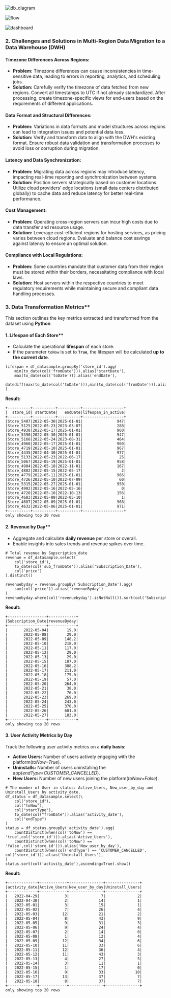 
![db_diagram](images/db_diagram.png)

![flow](images/flow.png)

![dashboard](images/dashboard.png)


### 2. Challenges and Solutions in Multi-Region Data Migration to a Data Warehouse (DWH)

#### Timezone Differences Across Regions:
- **Problem:** Timezone differences can cause inconsistencies in time-sensitive data, leading to errors in reporting, analytics, and scheduling jobs.
- **Solution:** Carefully verify the timezone of data fetched from new regions. Convert all timestamps to UTC if not already standardized. After processing, create timezone-specific views for end-users based on the requirements of different applications.

#### Data Format and Structural Differences:
- **Problem:** Variations in data formats and model structures across regions can lead to integration issues and potential data loss.
- **Solution:** Verify and transform data to align with the DWH's existing format. Ensure robust data validation and transformation processes to avoid loss or corruption during migration.

#### Latency and Data Synchronization:
- **Problem:** Migrating data across regions may introduce latency, impacting real-time reporting and synchronization between systems.
- **Solution:** Position servers strategically based on customer locations. Utilize cloud providers' edge locations (small data centers distributed globally) to cache data and reduce latency for better real-time performance.

#### Cost Management:
- **Problem:** Operating cross-region servers can incur high costs due to data transfer and resource usage.
- **Solution:** Leverage cost-efficient regions for hosting services, as pricing varies between cloud regions. Evaluate and balance cost savings against latency to ensure an optimal solution.

#### Compliance with Local Regulations:
- **Problem:** Some countries mandate that customer data from their region must be stored within their borders, necessitating compliance with local laws.
- **Solution:** Host servers within the respective countries to meet regulatory requirements while maintaining secure and compliant data handling processes.

### 3. Data Transformation Metrics**
This section outlines the key metrics extracted and transformed from the dataset using **Python**

#### 1. Lifespan of Each Store** 
- Calculate the operational **lifespan** of each store.  
- If the parameter `toNow` is set to **`True`**, the lifespan will be calculated **up to the current date**.  

```
lifespan = df_datasample.groupBy('store_id').agg(
    min(to_date(col('fromDate'))).alias('startDate'),
    max(to_date(col('toDate'))).alias('endDate'),
    datediff(max(to_date(col('toDate'))),min(to_date(col('fromDate'))).alias('endDate')).alias('lifespan_in_active')
)
```
**Result:**
```
+----------+----------+----------+------------------+
|  store_id| startDate|   endDate|lifespan_in_active|
+----------+----------+----------+------------------+
|Store_5407|2022-05-30|2025-01-01|               947|
|Store_5125|2022-05-23|2023-03-07|               288|
|Store_4938|2022-05-17|2025-01-01|               960|
|Store_5390|2022-05-30|2025-01-01|               947|
|Store_5168|2022-05-24|2023-08-31|               464|
|Store_4960|2022-05-17|2025-01-01|               960|
|Store_4719|2022-05-10|2025-01-01|               967|
|Store_4435|2022-04-30|2025-01-01|               977|
|Store_5133|2022-05-23|2022-06-17|                25|
|Store_5067|2022-05-19|2025-01-01|               958|
|Store_4984|2022-05-18|2022-11-01|               167|
|Store_4882|2022-05-15|2022-05-17|                 2|
|Store_4779|2022-05-11|2025-01-01|               966|
|Store_4726|2022-05-10|2022-07-09|                60|
|Store_5315|2022-05-27|2025-01-01|               950|
|Store_4902|2022-05-16|2022-05-16|                 0|
|Store_4720|2022-05-10|2022-10-13|               156|
|Store_4683|2022-05-09|2022-05-10|                 1|
|Store_4687|2022-05-09|2025-01-01|               968|
|Store_4632|2022-05-06|2025-01-01|               971|
+----------+----------+----------+------------------+
only showing top 20 rows
```
#### 2. Revenue by Day**  
- Aggregate and calculate **daily revenue** per store or overall.  
- Enable insights into sales trends and revenue spikes over time. 

```
# Total revenue by Supscription_date
revenue = df_datasample.select(
    col('store_id'),
    to_date(col('sub_fromDate')).alias('Subscription_Date'),
    col('price')
).distinct()

revenuebyday = revenue.groupBy('Subscription_Date').agg(
    sum(col('price')).alias('revenueByday')
)
revenuebyday.where(col('revenuebyday').isNotNull()).sort(col('Subscription_Date'),ascending=True).show()
```
**Result:**
```                                                           
+-----------------+------------+
|Subscription_Date|revenueByday|
+-----------------+------------+
|       2022-05-04|        19.0|
|       2022-05-08|        29.0|
|       2022-05-09|       148.2|
|       2022-05-10|       218.0|
|       2022-05-11|       117.0|
|       2022-05-12|        29.0|
|       2022-05-13|        29.0|
|       2022-05-15|       187.0|
|       2022-05-16|       308.2|
|       2022-05-17|       211.0|
|       2022-05-18|       175.0|
|       2022-05-19|        57.0|
|       2022-05-20|       264.0|
|       2022-05-21|        38.0|
|       2022-05-22|        76.0|
|       2022-05-23|       269.0|
|       2022-05-24|       243.0|
|       2022-05-25|       370.0|
|       2022-05-26|       601.0|
|       2022-05-27|       183.0|
+-----------------+------------+
only showing top 20 rows
```
#### **3. User Activity Metrics by Day**  
Track the following user activity metrics on a **daily basis**:  
- **Active Users:** Number of users actively engaging with the platform(*toNow=True*).  
- **Uninstalls:** Number of users uninstalling the app(*endType=CUSTOMER_CANCELLED*).  
- **New Users:** Number of new users joining the platform(*toNow=False*).  

```
# The number of User in status: Active_Users, New_user_by_day and Uninstall_Users by activity_date.
df_status = df_datasample.select(\
    col("store_id"),
    col("toNow"),
    col("startType"),
    to_date(col("fromDate")).alias('activity_date'),
    col("endType")
)
status = df_status.groupBy('activity_date').agg(
    countDistinct(when(col('toNow') == 'true',col('store_id'))).alias('Active_Users'),
    countDistinct(when(col('toNow') == 'false',col('store_id'))).alias('New_user_by_day'),
    countDistinct(when(col('endType') == 'CUSTOMER_CANCELLED', col('store_id'))).alias('Uninstall_Users'),
)
status.sort(col('activity_date'),ascending=True).show()
```
**Result:**
```
+-------------+------------+---------------+---------------+
|activity_date|Active_Users|New_user_by_day|Uninstall_Users|
+-------------+------------+---------------+---------------+
|   2022-04-29|           3|              7|              2|
|   2022-04-30|           2|             14|              1|
|   2022-05-01|           3|             15|              1|
|   2022-05-02|           7|             26|              4|
|   2022-05-03|          12|             21|              2|
|   2022-05-04|           8|             43|              9|
|   2022-05-05|           9|             31|              3|
|   2022-05-06|           9|             24|              4|
|   2022-05-07|           2|             14|              0|
|   2022-05-08|           1|             12|              4|
|   2022-05-09|          12|             34|              6|
|   2022-05-10|          11|             33|              6|
|   2022-05-11|          12|             36|              4|
|   2022-05-12|          11|             43|              3|
|   2022-05-13|           4|             27|              5|
|   2022-05-14|           3|             11|              1|
|   2022-05-15|           1|             17|              0|
|   2022-05-16|           9|             33|             10|
|   2022-05-17|          13|             37|              7|
|   2022-05-18|           8|             37|              7|
+-------------+------------+---------------+---------------+
only showing top 20 rows
```
